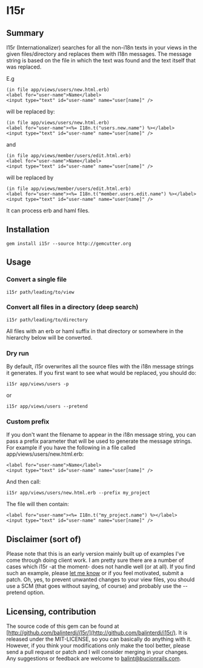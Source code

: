 # I15r

## Summary

I15r (Internationalizer) searches for all the non-i18n texts in your views in the given files/directory and replaces them with I18n messages. The message string is based on the file in which the text was found and the text itself that was replaced. 

E.g

    (in file app/views/users/new.html.erb)
    <label for="user-name">Name</label>
    <input type="text" id="user-name" name="user[name]" />
    
will be replaced by:

    (in file app/views/users/new.html.erb)
    <label for="user-name"><%= I18n.t("users.new.name") %></label>
    <input type="text" id="user-name" name="user[name]" />
    
and 

    (in file app/views/member/users/edit.html.erb)
    <label for="user-name">Name</label>
    <input type="text" id="user-name" name="user[name]" />
    
will be replaced by

    (in file app/views/member/users/edit.html.erb)
    <label for="user-name"><%= I18n.t("member.users.edit.name") %></label>
    <input type="text" id="user-name" name="user[name]" />

It can process erb and haml files.

## Installation

    gem install i15r --source http://gemcutter.org
    
## Usage

### Convert a single file

    i15r path/leading/to/view

### Convert all files in a directory (deep search)

    i15r path/leading/to/directory
    
All files with an erb or haml suffix in that directory or somewhere in the hierarchy below will be converted.

### Dry run

By default, i15r overwrites all the source files with the i18n message strings it generates. If you first want to see what would be replaced, you should do:

    i15r app/views/users -p

or

    i15r app/views/users --pretend

### Custom prefix

If you don't want the filename to appear in the i18n message string, you can pass a prefix parameter that will be used to generate the message strings. For example if you have the following in a file called app/views/users/new.html.erb:

    <label for="user-name">Name</label>
    <input type="text" id="user-name" name="user[name]" />

And then call:

    i15r app/views/users/new.html.erb --prefix my_project

The file will then contain:

    <label for="user-name"><%= I18n.t("my_project.name") %></label>
    <input type="text" id="user-name" name="user[name]" />

## Disclaimer (sort of)

Please note that this is an early version mainly built up of examples I've come through doing client work. I am pretty sure there are a number of cases which i15r -at the moment- does not handle well (or at all). If you find such an example, please [let me know][issue_tracker] or if you feel motivated, submit a patch. Oh, yes, to prevent unwanted changes to your view files, you should use a SCM (that goes without saying, of course) and probably use the --pretend option.

[issue_tracker]: http://github.com/balinterdi/i15r/issues

## Licensing, contribution

The source code of this gem can be found at [http://github.com/balinterdi/i15r/](http://github.com/balinterdi/i15r/). It is released under the MIT-LICENSE, so you can basically do anything with it. However, if you think your modifications only make the tool better, please send a pull request or patch and I will consider merging in your changes. Any suggestions or feedback are welcome to <balint@bucionrails.com>.